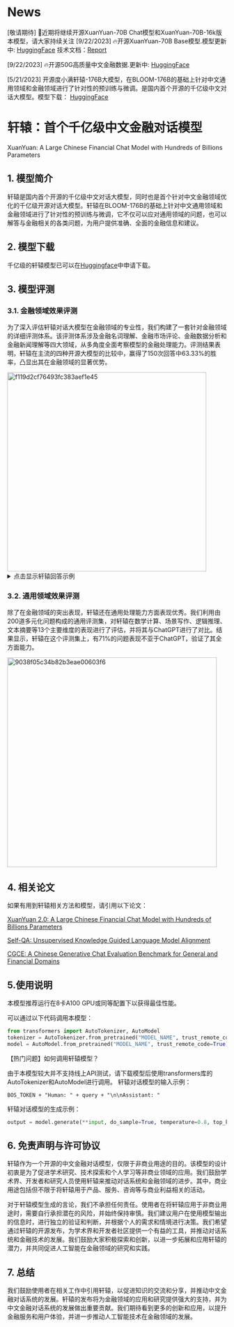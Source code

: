 # News
[敬请期待] 📢近期将继续开源XuanYuan-70B Chat模型和XuanYuan-70B-16k版本模型，请大家持续关注
[9/22/2023] 🔥开源XuanYuan-70B Base模型.模型更新中: [HuggingFace](https://huggingface.co/Duxiaoman-DI/XuanYuan-70B) 技术文档：[Report](https://github.com/Duxiaoman-DI/XuanYuan/blob/main/xuanyuan_70b_report.md)

[9/22/2023] 🔥开源50G高质量中文金融数据.更新中: [HuggingFace](https://huggingface.co/datasets/Duxiaoman-DI/FinCorpus)

[5/21/2023] 开源度小满轩辕-176B大模型，在BLOOM-176B的基础上针对中文通用领域和金融领域进行了针对性的预训练与微调。是国内首个开源的千亿级中文对话大模型。模型下载： [HuggingFace](https://huggingface.co/Duxiaoman-DI/XuanYuan-176B)


# 轩辕：首个千亿级中文金融对话模型
XuanYuan: A Large Chinese Financial Chat Model with Hundreds of Billions Parameters

## 1. 模型简介
轩辕是国内首个开源的千亿级中文对话大模型，同时也是首个针对中文金融领域优化的千亿级开源对话大模型。轩辕在BLOOM-176B的基础上针对中文通用领域和金融领域进行了针对性的预训练与微调，它不仅可以应对通用领域的问题，也可以解答与金融相关的各类问题，为用户提供准确、全面的金融信息和建议。

## 2. 模型下载
千亿级的轩辕模型已可以在[Huggingface](https://huggingface.co/xyz-nlp/XuanYuan2.0)中申请下载。

## 3. 模型评测
### 3.1. 金融领域效果评测
为了深入评估轩辕对话大模型在金融领域的专业性，我们构建了一套针对金融领域的详细评测体系。该评测体系涉及金融名词理解、金融市场评论、金融数据分析和金融新闻理解等四大领域，从多角度全面考察模型的金融处理能力。评测结果表明，轩辕在主流的四种开源大模型的比较中，赢得了150次回答中63.33%的胜率，凸显出其在金融领域的显著优势。

<img width="457" alt="f119d2cf76493fc383aef1e45" src="https://github.com/Duxiaoman-DI/XuanYuan/assets/10808269/18ae1d5f-c9be-4813-8386-db6dc5f4896e">


<details>
<summary>点击显示轩辕回答示例</summary>

| 问题 | 答案 |
| --- | --- |
|请解释一下"股票回购"是什么意思，以及公司为什么要进行股票回购?|股票回购（Share buyback）是指公司回购其已发行的股票，以注销或留作未来使用。回购股票可以减少公司的股本，从而提高每股股息和每股收益。<br><br>公司进行股票回购的原因有很多，以下是一些常见的原因：<br><br>1. 提高每股股息和每股收益：通过回购股票，公司可以减少股本，从而提高每股股息和每股收益。<br><br>2. 提高股价：回购股票可以减少公司的股本，从而提高每股股息和每股收益，进而提高股价。<br><br>3. 减少负债：通过回购股票，公司可以减少负债，从而减少利息支出。<br><br>4. 提高股东回报率：通过回购股票，公司可以减少股本，从而提高每股股息和每股收益，进而提高股东回报率。<br><br>5. 改善公司形象：通过回购股票，公司可以减少股本，从而提高每股股息和每股收益，进而改善公司形象。<br><br>需要注意的是，股票回购可能会对公司的财务状况产生影响，因此公司需要谨慎考虑是否进行股票回购。|
|你能解释一下什么是"授信额度"吗？|授信额度是指银行或金融机构向客户提供的最高贷款额度，即客户可以在此额度内自由支配的借贷金额。通常情况下，银行会根据客户的个人信用记录、收入情况以及负债情况等因素来决定授信额度的大小。授信额度是银行和金融机构向客户提供信贷服务的重要指标之一。<br>授信额度的具体计算方式会因不同的银行和金融机构而异，但通常包括以下几个方面：<br>1.个人信用记录：银行和金融机构通常会考虑客户的信用记录，包括借款还款记录、信用卡使用情况等，这些因素将直接影响到客户获得授信额度的概率。<br>2.收入水平：银行和金融机构通常会要求客户提供稳定的收入来源，例如工资收入、投资回报等。银行和金融机构会通过审核客户的收入证明和财务报告来确定客户的授信额度。<br>3.负债情况：银行和金融机构通常会关注客户的负债情况，包括其他未偿还贷款、信用卡欠款等。如果客户已经存在高额的负债负担，那么银行和金融机构可能会对其授信额度进行限制。<br>4.担保能力：如果客户没有良好的信用记录或者收入状况较差，银行和金融机构可能会要求客户提供担保，例如房产、车辆等财产作为担保，以提高授信额度的可能性。<br>总之，授信额度是一种重要的借贷工具，可以帮助客户在资金需求时更加灵活地应对各种场合。|
|你能解释一下什么是"抵押贷款"和"信用贷款"的区别吗？|抵押贷款和信用贷款都是用于借款的方式，但它们之间的主要区别在于贷款金额、利率、还款期限以及担保方式。<br><br>抵押贷款是指将财产（如房屋、车辆等）作为担保来获取贷款。在抵押贷款中，贷款金额通常是按照财产的价值计算的，因此贷款金额较大。此外，由于有抵押物作为担保，银行或金融机构通常会提供更低的利率。还款期限通常较长，因为贷款人需要足够的时间来还清贷款并归还抵押物。一旦借款人无法按时还款，银行或金融机构有权处置抵押物以收回欠款。<br><br>信用贷款则是指根据个人信用记录、收入和支出情况等因素来决定是否给予贷款。在信用贷款中，银行或金融机构会基于个人的信用评分来决定贷款额度和利率。由于没有抵押品作为担保，因此贷款金额相对较小。还款期限较短，通常在6个月到3年之间，还款期数也较为灵活。如果借款人无法按时还款，银行或金融机构有权停止发放贷款。<br><br>总之，抵押贷款和信用贷款的区别在于贷款金额、利率、还款期限和担保方式。选择哪种贷款方式取决于个人的财务状况和需求。|
|你能解释一下什么是"银行业务的KYC"流程吗？|KYC是"Know Your Customer"的缩写，意思是了解您的客户。在银行业务中，KYC流程是指在客户开立银行账户之前，银行需要对客户进行身份验证和背景调查的过程。KYC流程的目的是确保客户的身份和财务状况真实可靠，并防止洗钱和恐怖主义融资等非法活动。<br><br>KYC流程通常包括以下步骤：<br><br>1. 客户身份验证：银行会要求客户提供身份证明文件，如身份证、护照等，并核实客户的身份信息是否真实有效。<br><br>2. 客户背景调查：银行会对客户进行背景调查，了解客户的职业、收入来源、家庭状况等信息，以确认客户的财务状况是否真实可靠。<br><br>3. 客户风险评估：银行会对客户进行风险评估，以确定客户的风险等级，并采取相应的风险控制措施。<br><br>4. 客户反洗钱合规审查：银行会对客户进行反洗钱合规审查，以确保客户的交易行为合法合规，并防止洗钱和恐怖主义融资等非法活动。<br><br>总之，KYC流程是银行业务中非常重要的一环，它确保了客户的身份和财务状况真实可靠，并防止了洗钱和恐怖主义融资等非法活动。|
|"牛市"和"熊市"分别代表什么意思？它们对投资者有什么样的影响？|股票市场中的牛市和熊市是指股票价格的涨跌情况。牛市通常指股票价格持续上涨的情况，而熊市则指股票价格持续下跌的情况。<br><br>对于投资者来说，牛市和熊市对他们的影响是不同的。在牛市中，投资者通常会感到乐观和兴奋，因为股票价格上涨，他们可以赚取更多的利润。在熊市中，投资者通常会感到悲观和沮丧，因为股票价格下跌，他们可能会损失更多的资金。<br><br>在牛市中，投资者通常会采取积极的投资策略，例如购买更多的股票，以期获得更高的回报。在熊市中，投资者通常会采取保守的投资策略，例如减少股票投资，以降低风险。<br><br>需要注意的是，牛市和熊市只是股票市场中的一种情况，投资者应该根据自己的投资目标和风险承受能力来选择合适的投资策略。在牛市中，投资者可以采取高风险高回报的投资策略，而在熊市中，投资者应该采取低风险低回报的投资策略。此外，投资者还应该密切关注市场动态，及时调整自己的投资策略，以适应市场的变化。|
|欧洲央行（ECB）表示，将继续实施宽松的货币政策，以支持欧元区经济复苏。然而，通货膨胀压力和全球经济形势的不确定性给ECB的政策制定带来了挑战。请分析欧洲央行维持宽松货币政策的原因，以及这一政策可能对欧元区经济和全球金融市场产生哪些影响？|维持宽松货币政策的主要原因是欧洲央行希望通过降低利率和增加货币供应量来刺激经济增长和创造就业机会。此外，ECB还希望通过降低利率和增加货币供应量来控制通货膨胀压力。<br><br>欧洲央行的宽松货币政策可能对欧元区经济和全球金融市场产生以下影响：<br><br>1. 欧元区经济增长：ECB的宽松货币政策可能会刺激欧元区的经济增长，因为低利率和增加货币供应量可以促进投资和消费。<br><br>2. 通货膨胀压力：ECB的宽松货币政策可能会导致通货膨胀压力增加，因为货币供应量增加可能导致物价上涨。<br><br>3. 全球金融市场：ECB的宽松货币政策可能会对全球金融市场产生影响，因为欧洲央行的货币政策是全球货币政策的重要组成部分。ECB的宽松货币政策可能会导致美元贬值，从而对全球金融市场产生影响。<br><br>总之，ECB的宽松货币政策可能会对欧元区经济和全球金融市场产生积极影响，但也需要注意通货膨胀压力和全球经济形势的不确定性所带来的挑战。|
|全球各大央行纷纷推出量化宽松政策，以应对新冠疫情对经济的影响。然而，有观点认为，这些政策可能导致资产泡沫和通胀压力上升。请分析量化宽松政策可能导致的资产泡沫和通胀风险，以及政府和央行如何平衡经济复苏与通胀风险之间的关系？|量化宽松政策是指央行通过购买国债等金融资产来增加货币供应量，以刺激经济增长。然而，这些政策可能导致资产泡沫和通胀压力上升。<br><br>首先，量化宽松政策可能导致资产泡沫。当央行购买国债等金融资产时，这些资产的价格可能会上涨，从而形成资产泡沫。如果资产泡沫破裂，可能会导致经济衰退和金融危机。<br><br>其次，量化宽松政策可能导致通胀压力上升。当央行购买国债等金融资产时，这些资产的价格可能会上涨，从而导致物价上涨。如果通胀压力过高，可能会对经济造成负面影响。<br><br>政府和央行如何平衡经济复苏与通胀风险之间的关系？<br><br>政府和央行可以通过以下措施来平衡经济复苏与通胀风险之间的关系：<br><br>1. 控制货币供应量。央行可以通过调整货币政策来控制货币供应量，从而控制通胀压力。<br><br>2. 监管金融市场。政府可以通过监管金融市场来防止资产泡沫的形成。<br><br>3. 调整利率政策。央行可以通过调整利率政策来控制通胀压力，从而平衡经济复苏与通胀风险之间的关系。|
|如果一家公司的股票价格是每股100美元，而其每股派发的股息是5美元，那么其股息收益率是多少？|股息收益率（dividend yield）是指公司每股派发的股息与股票价格之间的比率。计算股息收益率的公式为：股息收益率 = 每股派发的股息 ÷ 股票价格。<br><br>根据题目，这家公司的股票价格是每股100美元，每股派发的股息是5美元。因此，这家公司的股息收益率为：<br><br>股息收益率 = 每股派发的股息 ÷ 股票价格 = 5美元 ÷ 100美元 = 0.05 = 5%<br><br>因此，这家公司的股息收益率为5%。这意味着，如果你持有这家公司的股票，你每年可以获得5美元的股息收益。<br><br>需要注意的是，股息收益率只考虑了每股派发的股息和股票价格之间的关系，而没有考虑其他因素，如公司的盈利能力、市场前景等。因此，股息收益率只是一个参考指标，不能完全代表一家公司的投资价值。在做出投资决策时，还需要考虑其他因素，如公司的财务状况、行业前景等。|
|如果一家公司的总资产为500亿美元，总负债为300亿美元，股东权益是多少？|	股东权益可以通过总资产减去总负债来计算，即：<br><br>股东权益 = 总资产 - 总负债<br><br>根据题目中给出的数据，总资产为500亿美元，总负债为300亿美元，因此：<br><br>股东权益 = 500亿美元 - 300亿美元 = 200亿美元<br><br>因此，这家公司的股东权益为200亿美元。<br><br>需要注意的是，股东权益并不等同于净资产。净资产是指公司的总资产减去总负债后的余额，即：<br><br>净资产 = 总资产 - 总负债<br><br>根据题目中给出的数据，总资产为500亿美元，总负债为300亿美元，因此：<br><br>净资产 = 500亿美元 - 300亿美元 = 200亿美元<br><br>因此，这家公司的净资产为200亿美元。<br><br>需要注意的是，净资产并不等同于股东权益。股东权益是指公司归属于股东的所有权益，包括股本、资本公积、盈余公积、未分配利润等。而净资产是指公司的总资产减去总负债后的余额，包括股本、资本公积、盈余公积、未分配利润等。因此，股东权益和净资产是两个不同的概念。|
|如果一家公司的总资产为200亿美元，总负债为100亿美元，那么其资产负债率是多少？|	资产负债率（debt-to-equity ratio）是指公司负债总额与股东权益总额的比率，通常用于衡量公司的财务风险和偿债能力。计算资产负债率的公式为：<br><br>资产负债率 = 总负债 / 总资产<br><br>根据题目给出的信息，这家公司的总资产为200亿美元，总负债为100亿美元，因此其资产负债率为：<br><br>资产负债率 = 100亿美元 / 200亿美元 = 0.5 = 50%<br><br>因此，这家公司的资产负债率为50%。资产负债率越高，表示公司负债越多，财务风险越大，偿债能力越弱。反之，资产负债率越低，表示公司负债越少，财务风险越小，偿债能力越强。<br><br>需要注意的是，资产负债率并不是唯一的衡量公司财务风险和偿债能力的指标。其他指标，如流动比率、速动比率、利息保障倍数等，也可以用来评估公司的偿债能力和财务风险。同时，不同行业和不同类型的公司，其资产负债率和财务指标也会有所不同。因此，在评估公司的财务状况时，需要综合考虑多个指标和因素。|
|请解释一下什么是股息收益率，它如何帮助我们评估一家公司的股息政策？|	股息收益率（dividend yield）是指公司每年派发的股息金额与股票市价的比率，通常以百分比的形式表示。股息收益率可以帮助我们评估一家公司的股息政策。<br><br>股息收益率越高，意味着公司每年派发的股息金额越多，相对于股票市价的比率也越高。因此，股息收益率越高，意味着投资者可以获得更高的股息收益。<br><br>股息收益率可以帮助我们评估一家公司的股息政策。如果一家公司的股息收益率相对较高，那么这可能意味着该公司更注重股息派发，并希望通过股息来回报投资者。相反，如果一家公司的股息收益率相对较低，那么这可能意味着该公司更注重股票价格的上涨，并希望通过股票价格的上涨来回报投资者。<br><br>需要注意的是，股息收益率只是评估一家公司股息政策的一个指标。投资者还需要考虑其他因素，例如公司的财务状况、行业前景、管理层能力等。因此，在评估一家公司的股息政策时，需要综合考虑多个因素，而不仅仅是股息收益率。|

</details>

### 3.2. 通用领域效果评测
除了在金融领域的突出表现，轩辕还在通用处理能力方面表现优秀。我们利用由200道多元化问题构成的通用评测集，对轩辕在数学计算、场景写作、逻辑推理、文本摘要等13个主要维度的表现进行了评估，并将其与ChatGPT进行了对比。结果显示，轩辕在这个评测集上，有71%的问题表现不亚于ChatGPT，验证了其全方面能力。

<img width="481" alt="9038f05c34b82b3eae00603f6" src="https://github.com/Duxiaoman-DI/XuanYuan/assets/10808269/f85989c5-7e68-4fee-b9dc-39ef1c500c06">

## 4. 相关论文

如果有用到轩辕相关方法和模型，请引用以下论文：

[XuanYuan 2.0: A Large Chinese Financial Chat Model with Hundreds of Billions Parameters ](https://arxiv.org/abs/2305.12002)

[Self-QA: Unsupervised Knowledge Guided Language Model Alignment ](https://arxiv.org/abs/2305.11952)

[CGCE: A Chinese Generative Chat Evaluation Benchmark for General and Financial Domains](https://arxiv.org/abs/2305.14471)

## 5.使用说明
本模型推荐运行在8卡A100 GPU或同等配置下以获得最佳性能。

可以通过以下代码调用本模型：

```python
from transformers import AutoTokenizer, AutoModel
tokenizer = AutoTokenizer.from_pretrained("MODEL_NAME", trust_remote_code=True)
model = AutoModel.from_pretrained("MODEL_NAME", trust_remote_code=True)
```

【热门问题】如何调用轩辕模型？

由于本模型较大并不支持线上API测试，请下载模型后使用transformers库的AutoTokenizer和AutoModel进行调用。
轩辕对话模型的输入示例：

```text
BOS_TOKEN + "Human: " + query + "\n\nAssistant: "
```

轩辕对话模型的生成示例：

```python
output = model.generate(**input, do_sample=True, temperature=0.8, top_k=50, top_p=0.9, early_stopping=True, repetition_penalty=1.1, min_new_tokens=1, max_new_tokens=256)
```

## 6. 免责声明与许可协议
轩辕作为一个开源的中文金融对话模型，仅限于非商业用途的目的。该模型的设计初衷是为了促进学术研究、技术探索和个人学习等非商业领域的应用。我们鼓励学术界、开发者和研究人员使用轩辕来推动对话系统和金融领域的进步。其中，商业用途包括但不限于将轩辕用于产品、服务、咨询等与商业利益相关的活动。

对于轩辕模型生成的言论，我们不承担任何责任。使用者在将轩辕应用于非商业用途时，需要自行承担潜在的风险，并始终保持审慎。我们建议用户在使用模型输出的信息时，进行独立的验证和判断，并根据个人的需求和情境进行决策。我们希望通过轩辕的开源发布，为学术界和开发者社区提供一个有益的工具，并推动对话系统和金融技术的发展。我们鼓励大家积极探索和创新，以进一步拓展和应用轩辕的潜力，并共同促进人工智能在金融领域的研究和实践。

## 7. 总结
我们鼓励使用者在相关工作中引用轩辕，以促进知识的交流和分享，并推动中文金融对话系统的发展。轩辕的发布将为金融领域的应用和研究提供强大的支持，并为中文金融对话系统的发展做出重要贡献。我们期待看到更多的创新和应用，以提升金融服务和用户体验，并进一步推动人工智能技术在金融领域的发展。

